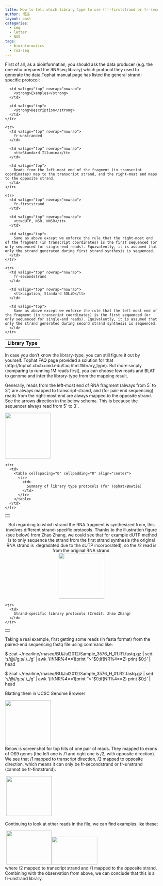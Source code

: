 ```yaml
---
title: How to tell which library type to use (fr-firststrand or fr-secondstrand)
author: 悟道
layout: post
categories:
  - seq
  - letter
  - NGS
tags:
  - bioinformatics
  - rna-seq
---
```


<div>
</div>

<div>
  First of all, as a bioinformatian, you should ask the data producer (e.g. the one who prepared the RNAseq library) which protocol they used to generate the data.Tophat manual page has listed the general strand-specific protocol:</p> <table cellspacing="15">
    <tr>
      <td valign="top" nowrap="nowrap">
        <strong>Library Type</strong>
      </td>
      
      <td valign="top" nowrap="nowrap">
        <strong>Examples</strong>
      </td>
      
      <td valign="top">
        <strong>Description</strong>
      </td>
    </tr>
    
    <tr>
      <td valign="top" nowrap="nowrap">
        fr-unstranded
      </td>
      
      <td valign="top" nowrap="nowrap">
        <tt>Standard Illumina</tt>
      </td>
      
      <td valign="top">
        Reads from the left-most end of the fragment (in transcript coordinates) map to the transcript strand, and the right-most end maps to the opposite strand.
      </td>
    </tr>
    
    <tr>
      <td valign="top" nowrap="nowrap">
        fr-firststrand
      </td>
      
      <td valign="top" nowrap="nowrap">
        <tt>dUTP, NSR, NNSR</tt>
      </td>
      
      <td valign="top">
        Same as above except we enforce the rule that the right-most end of the fragment (in transcript coordinates) is the first sequenced (or only sequenced for single-end reads). Equivalently, it is assumed that only the strand generated during first strand synthesis is sequenced.
      </td>
    </tr>
    
    <tr>
      <td valign="top" nowrap="nowrap">
        fr-secondstrand
      </td>
      
      <td valign="top" nowrap="nowrap">
        <tt>Ligation, Standard SOLiD</tt>
      </td>
      
      <td valign="top">
        Same as above except we enforce the rule that the left-most end of the fragment (in transcript coordinates) is the first sequenced (or only sequenced for single-end reads). Equivalently, it is assumed that only the strand generated during second strand synthesis is sequenced.
      </td>
    </tr>
  </table>
  
  <p>
    In case you don&#8217;t know the library-type, you can still figure it out by yourself. Tophat FAQ page provided a solution for that (http://tophat.cbcb.umd.edu/faq.html#library_type). But more simply (comparing to running 1M reads first), you can choose few reads and BLAT to genome and infer the library-type from the mapping result.
  </p>
  
  <p>
    Generally, reads from the left-most end of RNA fragment (always from 5´ to 3´) are always mapped to transcript-strand, and (for pair-end sequencing) reads from the right-most end are always mapped to the opposite strand. See the arrows direction in the below schema. This is because the sequencer always read from 5´ to 3´.
  </p>
  
  <div>
  </div>
  
  <div>
    <a href="{{ site.img_url }}/strand/project+log+bu_hd+1.png"><img class="aligncenter size-thumbnail wp-image-2578" title="project+log+(bu_hd)+(1)" src="{{ site.img_url }}/strand/project+log+bu_hd+1-150x150.png" alt="" width="150" height="150" /></a>
  </div>
  
  <table cellspacing="0" cellpadding="0" align="center">
    <tr>
      <td>
      </td>
    </tr>
    
    <tr>
      <td>
        <table cellspacing="0" cellpadding="0" align="center">
          <tr>
            <td>
              Summary of library type protocols (for Tophat/Bowtie)
            </td>
          </tr>
        </table>
      </td>
    </tr>
  </table>
  
  <p style="text-align: center;">
    But regarding to which strand the RNA fragment is synthesized from, this involves different strand-specific protocols. Thanks to the illustration figure (see below) from Zhao Zhang, we could see that for example dUTP method is to only sequence the strand from the first strand synthesis (the original RNA strand is  degradated due to the dUTP incorporated), so the /2 read is from the original RNA strand.<br /> <a href="{{ site.img_url }}/strand/strand.png"><img class="aligncenter size-thumbnail wp-image-2579" title="strand" src="{{ site.img_url }}/strand/strand-150x150.png" alt="" width="150" height="150" /></a>
  </p>
  
  <table cellspacing="0" cellpadding="0" align="center">
    <tr>
      <td>
      </td>
    </tr>
    
    <tr>
      <td>
        Strand-specific library protocols (Credit: Zhao Zhang)
      </td>
    </tr>
  </table>
  
  <p>
    Taking a real example, first getting some reads (in fasta format) from the paired-end sequencing fastq file using command like:
  </p>
  
  <p>
    $ zcat ~/nearline/rnaseq/BU/Jul2012/Sample_3576_H_01.R1.fastq.gz | sed &#8216;s/@//g;s/ /_/g&#8217; | awk &#8216;{if(NR%4==1)print &#8220;>&#8221;$0;if(NR%4==2) print $0;}&#8217; | head
  </p>
  
  <p>
    $ zcat ~/nearline/rnaseq/BU/Jul2012/Sample_3576_H_01.R2.fastq.gz | sed &#8216;s/@//g;s/ /_/g&#8217; | awk &#8216;{if(NR%4==1)print &#8220;>&#8221;$0;if(NR%4==2) print $0;}&#8217; | head
  </p>
  
  <p>
    Blatting them in UCSC Genome Browser
  </p>
  
  <div>
  </div>
</div>

<div>
</div>

<div>
  <a href="{{ site.img_url }}/strand/screen+shot+2012-07-30+at+4.27.10+pm.png"><img class="aligncenter size-thumbnail wp-image-2580" title="screen+shot+2012-07-30+at+4.27.10+pm" src="{{ site.img_url }}/strand/screen+shot+2012-07-30+at+4.27.10+pm-150x150.png" alt="" width="150" height="150" /></a>
</div>

<div>
  Below is screenshot for top hits of one pair of reads. They mapped to exons of OS9 genes (the left one is /1 and right one is /2, with opposite direction). We see that /1 mapped to transcript direction, /2 mapped to opposite direction, which means it can only be fr-secondstrand or fr-unstrand (cannot be fr-firststrand).</p> <div>
  </div>
  
  <div>
  </div>
  
  <div>
     <a href="{{ site.img_url }}/strand/1.png"><img class="aligncenter size-thumbnail wp-image-2581" title="1" src="{{ site.img_url }}/strand/1-150x131.png" alt="" width="150" height="131" /></a>
  </div>
  
  <div>
  </div>
  
  <div>
  </div>
  
  <p>
    Continuing to look at other reads in the file, we can find examples like these:
  </p>
  
  <div>
  </div>
  
  <div>
     <a href="{{ site.img_url }}/strand/21.png"><img class="aligncenter size-thumbnail wp-image-2583" title="2" src="{{ site.img_url }}/strand/21-150x111.png" alt="" width="150" height="111" /></a><a href="{{ site.img_url }}/strand/3.png"><img class="aligncenter size-thumbnail wp-image-2584" title="3" src="{{ site.img_url }}/strand/3-150x91.png" alt="" width="150" height="91" /></a>
  </div>
  
  <div>
  </div>
</div>

<div>
</div>

<div>
  where /2 mapped to transcript strand and /1 mapped to the opposite strand. Combining with the observation from above, we can conclude that this is a fr-unstrand library.
</div>
